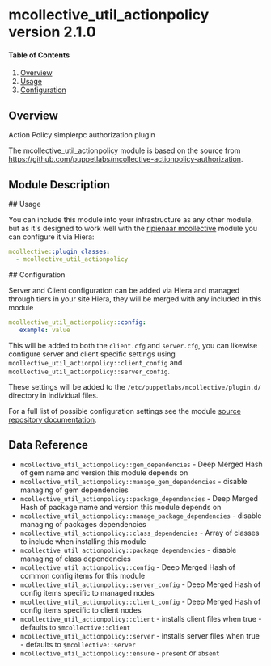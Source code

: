 # mcollective_util_actionpolicy version 2.1.0

#### Table of Contents

1. [Overview](#overview)
1. [Usage](#usage)
1. [Configuration](#configuration)

## Overview

Action Policy simplerpc authorization plugin

The mcollective_util_actionpolicy module is based on the source from https://github.com/puppetlabs/mcollective-actionpolicy-authorization.

## Module Description

## Usage

You can include this module into your infrastructure as any other module, but as it's designed to work well
with the [ripienaar mcollective](http://forge.puppet.com/ripienaar/mcollective) module you can configure it
via Hiera:

```yaml
mcollective::plugin_classes:
  - mcollective_util_actionpolicy
```

## Configuration

Server and Client configuration can be added via Hiera and managed through tiers in your site Hiera, they
will be merged with any included in this module

```yaml
mcollective_util_actionpolicy::config:
   example: value
```

This will be added to both the `client.cfg` and `server.cfg`, you can likewise configure server and client
specific settings using `mcollective_util_actionpolicy::client_config` and `mcollective_util_actionpolicy::server_config`.

These settings will be added to the `/etc/puppetlabs/mcollective/plugin.d/` directory in individual files.

For a full list of possible configuration settings see the module [source repository documentation](https://github.com/puppetlabs/mcollective-actionpolicy-authorization).

## Data Reference

  * `mcollective_util_actionpolicy::gem_dependencies` - Deep Merged Hash of gem name and version this module depends on
  * `mcollective_util_actionpolicy::manage_gem_dependencies` - disable managing of gem dependencies
  * `mcollective_util_actionpolicy::package_dependencies` - Deep Merged Hash of package name and version this module depends on
  * `mcollective_util_actionpolicy::manage_package_dependencies` - disable managing of packages dependencies
  * `mcollective_util_actionpolicy::class_dependencies` - Array of classes to include when installing this module
  * `mcollective_util_actionpolicy::package_dependencies` - disable managing of class dependencies
  * `mcollective_util_actionpolicy::config` - Deep Merged Hash of common config items for this module
  * `mcollective_util_actionpolicy::server_config` - Deep Merged Hash of config items specific to managed nodes
  * `mcollective_util_actionpolicy::client_config` - Deep Merged Hash of config items specific to client nodes
  * `mcollective_util_actionpolicy::client` - installs client files when true - defaults to `$mcollective::client`
  * `mcollective_util_actionpolicy::server` - installs server files when true - defaults to `$mcollective::server`
  * `mcollective_util_actionpolicy::ensure` - `present` or `absent`
